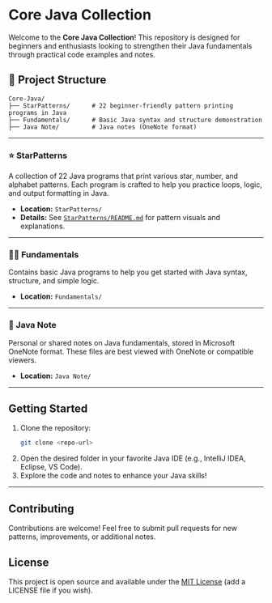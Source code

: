 # Core Java Collection

Welcome to the **Core Java Collection**! This repository is designed for beginners and enthusiasts looking to strengthen their Java fundamentals through practical code examples and notes.

## 📁 Project Structure

```
Core-Java/
├── StarPatterns/      # 22 beginner-friendly pattern printing programs in Java
├── Fundamentals/      # Basic Java syntax and structure demonstration
├── Java Note/         # Java notes (OneNote format)
```

---

### ⭐ StarPatterns
A collection of 22 Java programs that print various star, number, and alphabet patterns. Each program is crafted to help you practice loops, logic, and output formatting in Java.

- **Location:** `StarPatterns/`
- **Details:** See [`StarPatterns/README.md`](StarPatterns/README.md) for pattern visuals and explanations.

---

### 🧑‍💻 Fundamentals
Contains basic Java programs to help you get started with Java syntax, structure, and simple logic.

- **Location:** `Fundamentals/`

---

### 📒 Java Note
Personal or shared notes on Java fundamentals, stored in Microsoft OneNote format. These files are best viewed with OneNote or compatible viewers.

- **Location:** `Java Note/`

---

## Getting Started

1. Clone the repository:
   ```sh
   git clone <repo-url>
   ```
2. Open the desired folder in your favorite Java IDE (e.g., IntelliJ IDEA, Eclipse, VS Code).
3. Explore the code and notes to enhance your Java skills!

---

## Contributing
Contributions are welcome! Feel free to submit pull requests for new patterns, improvements, or additional notes.

## License
This project is open source and available under the [MIT License](LICENSE) (add a LICENSE file if you wish). 